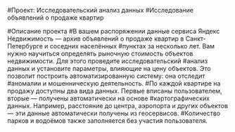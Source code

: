 #Проект: Исследовательский анализ данных
#Исследование объявлений о продаже квартир

#Описание проекта
#В вашем распоряжении данные сервиса Яндекс Недвижимость — архив объявлений о продаже квартир в Санкт-Петербурге и соседних населённых #пунктах за несколько лет. Вам нужно научиться определять рыночную стоимость объектов недвижимости. Для этого проведите исследовательский #анализ данных и установите параметры, влияющие на цену объектов. Это позволит построить автоматизированную систему: она отследит #аномалии и мошенническую деятельность. 
#По каждой квартире на продажу доступны два вида данных. Первые вписаны пользователем, вторые — получены автоматически на основе #картографических данных. Например, расстояние до центра, аэропорта и других объектов — эти данные автоматически получены из геосервисов. #Количество парков и водоёмов также заполняется без участия пользователя.
